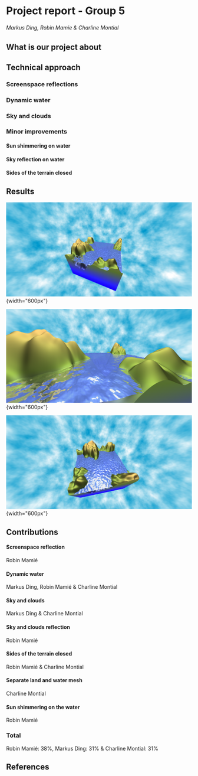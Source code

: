 # Project report - Group 5

###### Markus Ding, Robin Mamie & Charline Montial

## What is our project about

## Technical approach

### Screenspace reflections

### Dynamic water

### Sky and clouds

### Minor improvements

#### Sun shimmering on water

#### Sky reflection on water

#### Sides of the terrain closed

## Results

![Screen space reflections + Phong + Sky and clouds](images/1.png){width="600px"}

![Closer look at screen space reflections](images/2.png){width="600px"}

![Closer look at the sun shimmering on the water](images/3.png){width="600px"}


## Contributions

#### Screenspace reflection
Robin Mamié

#### Dynamic water
Markus Ding, Robin Mamié & Charline Montial

#### Sky and clouds
Markus Ding & Charline Montial

#### Sky and clouds reflection
Robin Mamié

#### Sides of the terrain closed
Robin Mamié & Charline Montial

#### Separate land and water mesh
Charline Montial

#### Sun shimmering on the water
Robin Mamié

### Total
Robin Mamié: 38%,
Markus Ding: 31% &
Charline Montial: 31%

## References
